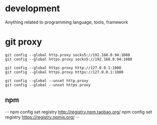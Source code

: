 # development
Anything related to programming language, tools, framework

# git proxy
```
git config --global http.proxy socks5://192.168.0.94:1080
git config --global https.proxy socks5://192.168.0.94:1080

git config --global https.proxy http://127.0.0.1:1080
git config --global https.proxy https://127.0.0.1:1080

git config --global --unset http.proxy
git config --global --unset https.proxy
```
## npm
···
 npm config set registry http://registry.npm.taobao.org/
 npm config set registry https://registry.npmjs.org/
··· 
